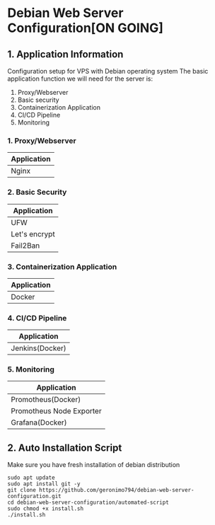# Debian Web Server Configuration[ON GOING]
## 1. Application Information
Configuration setup for VPS with Debian operating system
The basic application function we will need for the server is:
1. Proxy/Webserver
2. Basic security
3. Containerization Application
4. CI/CD Pipeline
5. Monitoring

### 1. Proxy/Webserver
| Application   |
| ------------- |
| Nginx         |

### 2. Basic Security
| Application   |
| ------------- |
| UFW           |
| Let's encrypt |
| Fail2Ban      |

### 3. Containerization Application
| Application   |
| ------------- |
| Docker        |

### 4. CI/CD Pipeline
| Application      |
| ---------------- |
| Jenkins(Docker)  |

### 5. Monitoring
| Application               |
| ------------------------- |
| Promotheus(Docker)        |
| Promotheus Node Exporter  |
| Grafana(Docker)           |

## 2. Auto Installation Script
Make sure you have fresh installation of debian distribution
```
sudo apt update
sudo apt install git -y
git clone https://github.com/geronimo794/debian-web-server-configuration.git
cd debian-web-server-configuration/automated-script
sudo chmod +x install.sh
./install.sh
```
